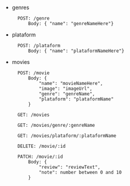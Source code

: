 - genres

        POST: /genre 
            Body: { "name": "genreNameHere"}

- plataform

        POST: /plataform
            Body: { "name": "plataformNameHere"}

- movies

        POST: /movie
            Body: { 
                "name": "movieNameHere",
                "image": "imageUrl",
                "genre": "genreName",
                "plataform": "plataformName"
            }

        GET: /movies

        GET: /movies/genre/:genreName

        GET: /movies/plataform/:plataformName

        DELETE: /movie/:id

        PATCH: /movie/:id
            Body: { 
                "review": "reviewText",
                "note": number between 0 and 10
            }